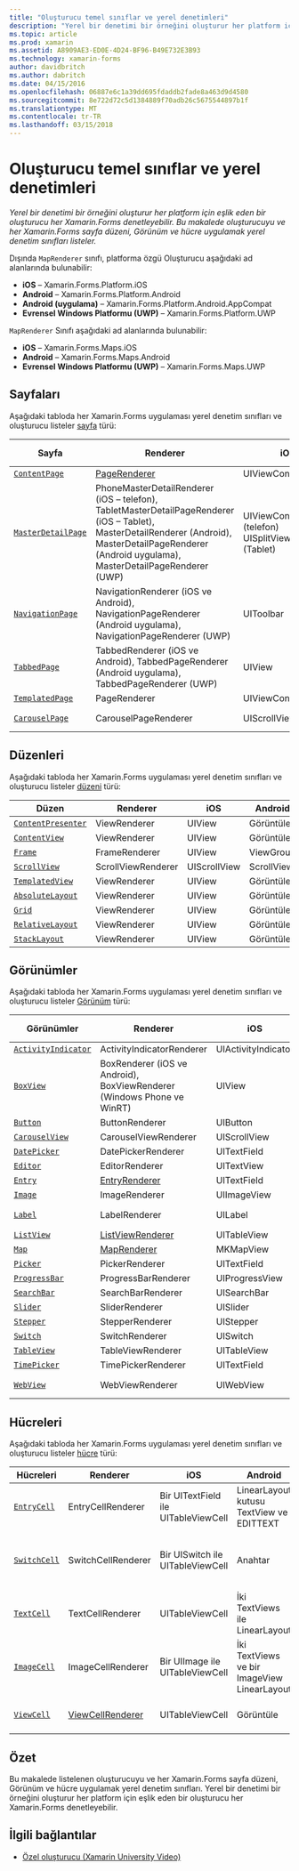 ```yaml
---
title: "Oluşturucu temel sınıflar ve yerel denetimleri"
description: "Yerel bir denetimi bir örneğini oluşturur her platform için eşlik eden bir oluşturucu her Xamarin.Forms denetleyebilir. Bu makalede oluşturucuyu ve her Xamarin.Forms sayfa düzeni, Görünüm ve hücre uygulamak yerel denetim sınıfları listeler."
ms.topic: article
ms.prod: xamarin
ms.assetid: A8909AE3-ED0E-4D24-BF96-B49E732E3B93
ms.technology: xamarin-forms
author: davidbritch
ms.author: dabritch
ms.date: 04/15/2016
ms.openlocfilehash: 06887e6c1a39dd695fdaddb2fade8a463d9d4580
ms.sourcegitcommit: 8e722d72c5d1384889f70adb26c5675544897b1f
ms.translationtype: MT
ms.contentlocale: tr-TR
ms.lasthandoff: 03/15/2018
---
```

# <a name="renderer-base-classes-and-native-controls"></a>Oluşturucu temel sınıflar ve yerel denetimleri

_Yerel bir denetimi bir örneğini oluşturur her platform için eşlik eden bir oluşturucu her Xamarin.Forms denetleyebilir. Bu makalede oluşturucuyu ve her Xamarin.Forms sayfa düzeni, Görünüm ve hücre uygulamak yerel denetim sınıfları listeler._

Dışında `MapRenderer` sınıfı, platforma özgü Oluşturucu aşağıdaki ad alanlarında bulunabilir:

- **iOS** – Xamarin.Forms.Platform.iOS
- **Android** – Xamarin.Forms.Platform.Android
- **Android (uygulama)** – Xamarin.Forms.Platform.Android.AppCompat
- **Evrensel Windows Platformu (UWP)** – Xamarin.Forms.Platform.UWP

`MapRenderer` Sınıfı aşağıdaki ad alanlarında bulunabilir:

- **iOS** – Xamarin.Forms.Maps.iOS
- **Android** – Xamarin.Forms.Maps.Android
- **Evrensel Windows Platformu (UWP)** – Xamarin.Forms.Maps.UWP

## <a name="pages"></a>Sayfaları

Aşağıdaki tabloda her Xamarin.Forms uygulaması yerel denetim sınıfları ve oluşturucu listeler [sayfa](~/xamarin-forms/user-interface/controls/pages.md) türü:

|Sayfa|Renderer|iOS|Android|Android (uygulama)|UWP|
|--- |--- |--- |--- |--- |--- |
|[`ContentPage`](https://developer.xamarin.com/api/type/Xamarin.Forms.ContentPage/)|[PageRenderer](~/xamarin-forms/app-fundamentals/custom-renderer/contentpage.md)|UIViewController|ViewGroup||FrameworkElement|
|[`MasterDetailPage`](https://developer.xamarin.com/api/type/Xamarin.Forms.MasterDetailPage/)|PhoneMasterDetailRenderer (iOS – telefon), TabletMasterDetailPageRenderer (iOS – Tablet), MasterDetailRenderer (Android), MasterDetailPageRenderer (Android uygulama), MasterDetailPageRenderer (UWP)|UIViewController (telefon) UISplitViewController (Tablet)|DrawerLayout (v4)|DrawerLayout (v4)|FrameworkElement (özel denetimi)|
|[`NavigationPage`](https://developer.xamarin.com/api/type/Xamarin.Forms.NavigationPage/)|NavigationRenderer (iOS ve Android), NavigationPageRenderer (Android uygulama), NavigationPageRenderer (UWP)|UIToolbar|ViewGroup|ViewGroup|FrameworkElement (özel denetimi)|
|[`TabbedPage`](https://developer.xamarin.com/api/type/Xamarin.Forms.TabbedPage/)|TabbedRenderer (iOS ve Android), TabbedPageRenderer (Android uygulama), TabbedPageRenderer (UWP)|UIView|ViewPager|ViewPager|FrameworkElement (Özet)|
|[`TemplatedPage`](https://developer.xamarin.com/api/type/Xamarin.Forms.TemplatedPage/)|PageRenderer|UIViewController|ViewGroup||FrameworkElement|
|[`CarouselPage`](https://developer.xamarin.com/api/type/Xamarin.Forms.CarouselPage/)|CarouselPageRenderer|UIScrollView|ViewPager|ViewPager|FrameworkElement (FlipView)|

## <a name="layouts"></a>Düzenleri

Aşağıdaki tabloda her Xamarin.Forms uygulaması yerel denetim sınıfları ve oluşturucu listeler [düzeni](~/xamarin-forms/user-interface/controls/layouts.md) türü:

|Düzen|Renderer|iOS|Android|UWP|
|--- |--- |--- |--- |--- |
|[`ContentPresenter`](https://developer.xamarin.com/api/type/Xamarin.Forms.ContentPresenter/)|ViewRenderer|UIView|Görüntüle|FrameworkElement|
|[`ContentView`](https://developer.xamarin.com/api/type/Xamarin.Forms.ContentView/)|ViewRenderer|UIView|Görüntüle|FrameworkElement|
|[`Frame`](https://developer.xamarin.com/api/type/Xamarin.Forms.Frame/)|FrameRenderer|UIView|ViewGroup|Kenarlık|
|[`ScrollView`](https://developer.xamarin.com/api/type/Xamarin.Forms.ScrollView/)|ScrollViewRenderer|UIScrollView|ScrollView|ScrollViewer|
|[`TemplatedView`](https://developer.xamarin.com/api/type/Xamarin.Forms.TemplatedView/)|ViewRenderer|UIView|Görüntüle|FrameworkElement|
|[`AbsoluteLayout`](https://developer.xamarin.com/api/type/Xamarin.Forms.AbsoluteLayout/)|ViewRenderer|UIView|Görüntüle|FrameworkElement|
|[`Grid`](https://developer.xamarin.com/api/type/Xamarin.Forms.Grid/)|ViewRenderer|UIView|Görüntüle|FrameworkElement|
|[`RelativeLayout`](https://developer.xamarin.com/api/type/Xamarin.Forms.RelativeLayout/)|ViewRenderer|UIView|Görüntüle|FrameworkElement|
|[`StackLayout`](https://developer.xamarin.com/api/type/Xamarin.Forms.StackLayout/)|ViewRenderer|UIView|Görüntüle|FrameworkElement|

## <a name="views"></a>Görünümler

Aşağıdaki tabloda her Xamarin.Forms uygulaması yerel denetim sınıfları ve oluşturucu listeler [Görünüm](~/xamarin-forms/user-interface/controls/views.md) türü:

|Görünümler|Renderer|iOS|Android|Android (uygulama)|UWP|
|--- |--- |--- |--- |--- |--- |
|[`ActivityIndicator`](https://developer.xamarin.com/api/type/Xamarin.Forms.ActivityIndicator/)|ActivityIndicatorRenderer|UIActivityIndicator|ProgressBar||ProgressBar|
|[`BoxView`](https://developer.xamarin.com/api/type/Xamarin.Forms.BoxView/)|BoxRenderer (iOS ve Android), BoxViewRenderer (Windows Phone ve WinRT)|UIView|ViewGroup||Dikdörtgen|
|[`Button`](https://developer.xamarin.com/api/type/Xamarin.Forms.Button/)|ButtonRenderer|UIButton|Düğme|AppCompatButton|Düğme|
|[`CarouselView`](https://developer.xamarin.com/api/type/Xamarin.Forms.CarouselView/)|CarouselViewRenderer|UIScrollView|RecyclerView||FlipView|
|[`DatePicker`](https://developer.xamarin.com/api/type/Xamarin.Forms.DatePicker/)|DatePickerRenderer|UITextField|EditText||DatePicker|
|[`Editor`](https://developer.xamarin.com/api/type/Xamarin.Forms.Editor/)|EditorRenderer|UITextView|EditText||TextBox|
|[`Entry`](https://developer.xamarin.com/api/type/Xamarin.Forms.Entry/)|[EntryRenderer](~/xamarin-forms/app-fundamentals/custom-renderer/entry.md)|UITextField|EditText||TextBox|
|[`Image`](https://developer.xamarin.com/api/type/Xamarin.Forms.Image/)|ImageRenderer|UIImageView|ImageView||Görüntü|
|[`Label`](https://developer.xamarin.com/api/type/Xamarin.Forms.Label/)|LabelRenderer|UILabel|Kutusu TextView||TextBlock|
|[`ListView`](https://developer.xamarin.com/api/type/Xamarin.Forms.ListView/)|[ListViewRenderer](~/xamarin-forms/app-fundamentals/custom-renderer/listview.md)|UITableView|ListView||ListView|
|[`Map`](https://developer.xamarin.com/api/type/Xamarin.Forms.Maps.Map/)|[MapRenderer](~/xamarin-forms/app-fundamentals/custom-renderer/map/index.md)|MKMapView|MapView||MapControl|
|[`Picker`](https://developer.xamarin.com/api/type/Xamarin.Forms.Picker/)|PickerRenderer|UITextField|EditText|EditText|ComboBox|
|[`ProgressBar`](https://developer.xamarin.com/api/type/Xamarin.Forms.ProgressBar/)|ProgressBarRenderer|UIProgressView|ProgressBar||ProgressBar|
|[`SearchBar`](https://developer.xamarin.com/api/type/Xamarin.Forms.SearchBar/)|SearchBarRenderer|UISearchBar|SearchView||AutoSuggestBox|
|[`Slider`](https://developer.xamarin.com/api/type/Xamarin.Forms.Slider/)|SliderRenderer|UISlider|SeekBar||Kaydırıcı|
|[`Stepper`](https://developer.xamarin.com/api/type/Xamarin.Forms.Stepper/)|StepperRenderer|UIStepper|LinearLayout||Denetim|
|[`Switch`](https://developer.xamarin.com/api/type/Xamarin.Forms.Switch/)|SwitchRenderer|UISwitch|Anahtar|SwitchCompat|ToggleSwitch|
|[`TableView`](https://developer.xamarin.com/api/type/Xamarin.Forms.TableView/)|TableViewRenderer|UITableView|ListView||ListView|
|[`TimePicker`](https://developer.xamarin.com/api/type/Xamarin.Forms.TimePicker/)|TimePickerRenderer|UITextField|EditText||TimePicker|
|[`WebView`](https://developer.xamarin.com/api/type/Xamarin.Forms.WebView/)|WebViewRenderer|UIWebView|Web görünümü||Web görünümü|

## <a name="cells"></a>Hücreleri

Aşağıdaki tabloda her Xamarin.Forms uygulaması yerel denetim sınıfları ve oluşturucu listeler [hücre](~/xamarin-forms/user-interface/controls/cells.md) türü:

|Hücreleri|Renderer|iOS|Android|UWP|
|--- |--- |--- |--- |--- |
|[`EntryCell`](https://developer.xamarin.com/api/type/Xamarin.Forms.EntryCell/)|EntryCellRenderer|Bir UITextField ile UITableViewCell|LinearLayout kutusu TextView ve EDITTEXT|Metin kutusu ile DataTemplate|
|[`SwitchCell`](https://developer.xamarin.com/api/type/Xamarin.Forms.SwitchCell/)|SwitchCellRenderer|Bir UISwitch ile UITableViewCell|Anahtar|DataTemplate TextBlock ve ToggleSwitch içeren bir Kılavuzu|
|[`TextCell`](https://developer.xamarin.com/api/type/Xamarin.Forms.TextCell/)|TextCellRenderer|UITableViewCell|İki TextViews ile LinearLayout|İki TextBlock'lar içeren StackPanel ile DataTemplate|
|[`ImageCell`](https://developer.xamarin.com/api/type/Xamarin.Forms.ImageCell/)|ImageCellRenderer|Bir UIImage ile UITableViewCell|İki TextViews ve bir ImageView LinearLayout|Görüntüyü ve iki TextBlock'lar içeren bir kılavuz ile DataTemplate|
|[`ViewCell`](https://developer.xamarin.com/api/type/Xamarin.Forms.ViewCell/)|[ViewCellRenderer](~/xamarin-forms/app-fundamentals/custom-renderer/viewcell.md)|UITableViewCell|Görüntüle|Bir ContentPresenter ile DataTemplate|

## <a name="summary"></a>Özet

Bu makalede listelenen oluşturucuyu ve her Xamarin.Forms sayfa düzeni, Görünüm ve hücre uygulamak yerel denetim sınıfları. Yerel bir denetimi bir örneğini oluşturur her platform için eşlik eden bir oluşturucu her Xamarin.Forms denetleyebilir.

## <a name="related-links"></a>İlgili bağlantılar

- [Özel oluşturucu (Xamarin University Video)](https://developer.xamarin.com/videos/cross-platform/xamarinforms-custom-renderers/)
